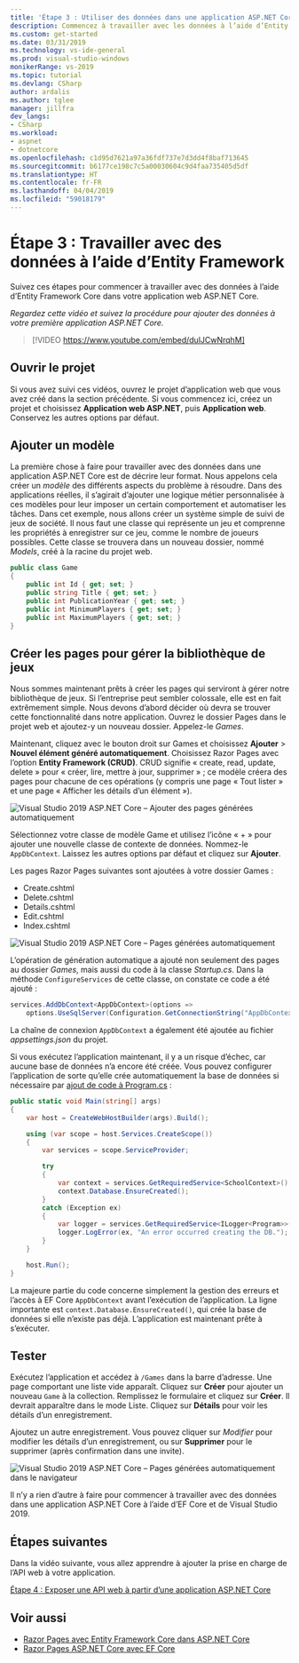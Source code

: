 ```yaml
---
title: 'Étape 3 : Utiliser des données dans une application ASP.NET Core'
description: Commencez à travailler avec les données à l’aide d’Entity Framework Core dans votre application web ASP.NET Core avec ce tutoriel vidéo et des instructions détaillées.
ms.custom: get-started
ms.date: 03/31/2019
ms.technology: vs-ide-general
ms.prod: visual-studio-windows
monikerRange: vs-2019
ms.topic: tutorial
ms.devlang: CSharp
author: ardalis
ms.author: tglee
manager: jillfra
dev_langs:
- CSharp
ms.workload:
- aspnet
- dotnetcore
ms.openlocfilehash: c1d95d7621a97a36fdf737e7d3dd4f8baf713645
ms.sourcegitcommit: b6177ce198c7c5a00030604c9d4faa735405d5df
ms.translationtype: HT
ms.contentlocale: fr-FR
ms.lasthandoff: 04/04/2019
ms.locfileid: "59018179"
---
```

# <a name="step-3-work-with-data-using-entity-framework"></a>Étape 3 : Travailler avec des données à l’aide d’Entity Framework

Suivez ces étapes pour commencer à travailler avec des données à l’aide d’Entity Framework Core dans votre application web ASP.NET Core.

_Regardez cette vidéo et suivez la procédure pour ajouter des données à votre première application ASP.NET Core._

> [!VIDEO https://www.youtube.com/embed/dulJCwNrqhM]

## <a name="open-your-project"></a>Ouvrir le projet

Si vous avez suivi ces vidéos, ouvrez le projet d’application web que vous avez créé dans la section précédente. Si vous commencez ici, créez un projet et choisissez **Application web ASP.NET**, puis **Application web**. Conservez les autres options par défaut.

## <a name="add-your-model"></a>Ajouter un modèle

La première chose à faire pour travailler avec des données dans une application ASP.NET Core est de décrire leur format. Nous appelons cela créer un *modèle* des différents aspects du problème à résoudre. Dans des applications réelles, il s’agirait d’ajouter une logique métier personnalisée à ces modèles pour leur imposer un certain comportement et automatiser les tâches. Dans cet exemple, nous allons créer un système simple de suivi de jeux de société. Il nous faut une classe qui représente un jeu et comprenne les propriétés à enregistrer sur ce jeu, comme le nombre de joueurs possibles. Cette classe se trouvera dans un nouveau dossier, nommé *Models*, créé à la racine du projet web.

```csharp
public class Game
{
    public int Id { get; set; }
    public string Title { get; set; }
    public int PublicationYear { get; set; }
    public int MinimumPlayers { get; set; }
    public int MaximumPlayers { get; set; }
}
```

## <a name="create-the-pages-to-manage-your-game-library"></a>Créer les pages pour gérer la bibliothèque de jeux

Nous sommes maintenant prêts à créer les pages qui serviront à gérer notre bibliothèque de jeux. Si l’entreprise peut sembler colossale, elle est en fait extrêmement simple. Nous devons d’abord décider où devra se trouver cette fonctionnalité dans notre application. Ouvrez le dossier Pages dans le projet web et ajoutez-y un nouveau dossier. Appelez-le *Games*.

Maintenant, cliquez avec le bouton droit sur Games et choisissez **Ajouter** > **Nouvel élément généré automatiquement**. Choisissez Razor Pages avec l’option **Entity Framework (CRUD)**. CRUD signifie « create, read, update, delete » pour « créer, lire, mettre à jour, supprimer » ; ce modèle créera des pages pour chacune de ces opérations (y compris une page « Tout lister » et une page « Afficher les détails d’un élément »).

![Visual Studio 2019 ASP.NET Core – Ajouter des pages générées automatiquement](media/vs-2019/vs2019-add-scaffold.png)

Sélectionnez votre classe de modèle Game et utilisez l’icône « + » pour ajouter une nouvelle classe de contexte de données. Nommez-le `AppDbContext`. Laissez les autres options par défaut et cliquez sur **Ajouter**.

Les pages Razor Pages suivantes sont ajoutées à votre dossier Games :

- Create.cshtml
- Delete.cshtml
- Details.cshtml
- Edit.cshtml
- Index.cshtml

![Visual Studio 2019 ASP.NET Core – Pages générées automatiquement](media/vs-2019/vs2019-scaffolded-pages.png)

L’opération de génération automatique a ajouté non seulement des pages au dossier *Games*, mais aussi du code à la classe *Startup.cs*. Dans la méthode `ConfigureServices` de cette classe, on constate ce code a été ajouté :

```csharp
services.AddDbContext<AppDbContext>(options =>
    options.UseSqlServer(Configuration.GetConnectionString("AppDbContext")));
```

La chaîne de connexion `AppDbContext` a également été ajoutée au fichier *appsettings.json* du projet.

Si vous exécutez l’application maintenant, il y a un risque d’échec, car aucune base de données n’a encore été créée. Vous pouvez configurer l’application de sorte qu’elle crée automatiquement la base de données si nécessaire par [ajout de code à Program.cs](/aspnet/core/data/ef-rp/intro?view=aspnetcore-2.1&tabs=visual-studio#update-main) :

```csharp
public static void Main(string[] args)
{
    var host = CreateWebHostBuilder(args).Build();

    using (var scope = host.Services.CreateScope())
    {
        var services = scope.ServiceProvider;

        try
        {
            var context = services.GetRequiredService<SchoolContext>();
            context.Database.EnsureCreated();
        }
        catch (Exception ex)
        {
            var logger = services.GetRequiredService<ILogger<Program>>();
            logger.LogError(ex, "An error occurred creating the DB.");
        }
    }

    host.Run();
}
```

La majeure partie du code concerne simplement la gestion des erreurs et l’accès à EF Core `AppDbContext` avant l’exécution de l’application. La ligne importante est `context.Database.EnsureCreated()`, qui crée la base de données si elle n’existe pas déjà. L’application est maintenant prête à s’exécuter.

## <a name="test-it-out"></a>Tester

Exécutez l’application et accédez à `/Games` dans la barre d’adresse. Une page comportant une liste vide apparaît. Cliquez sur **Créer** pour ajouter un nouveau `Game` à la collection. Remplissez le formulaire et cliquez sur **Créer**. Il devrait apparaître dans le mode Liste. Cliquez sur **Détails** pour voir les détails d’un enregistrement.

Ajoutez un autre enregistrement. Vous pouvez cliquer sur *Modifier* pour modifier les détails d’un enregistrement, ou sur **Supprimer** pour le supprimer (après confirmation dans une invite).

![Visual Studio 2019 ASP.NET Core – Pages générées automatiquement dans le navigateur](media/vs-2019/vs2019-game-list.png)

Il n’y a rien d’autre à faire pour commencer à travailler avec des données dans une application ASP.NET Core à l’aide d’EF Core et de Visual Studio 2019.

## <a name="next-steps"></a>Étapes suivantes

Dans la vidéo suivante, vous allez apprendre à ajouter la prise en charge de l’API web à votre application.

[Étape 4 : Exposer une API web à partir d’une application ASP.NET Core](tutorial-aspnet-core-ef-step-04.md)

## <a name="see-also"></a>Voir aussi

- [Razor Pages avec Entity Framework Core dans ASP.NET Core](/aspnet/core/data/ef-rp/intro?view=aspnetcore-2.1&tabs=visual-studio)
- [Razor Pages ASP.NET Core avec EF Core](/aspnet/core/data/?view=aspnetcore-2.1)
